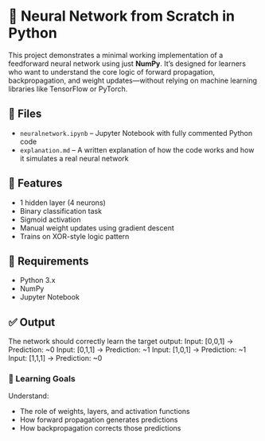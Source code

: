 # 🧠 Neural Network from Scratch in Python

This project demonstrates a minimal working implementation of a feedforward neural network using just **NumPy**. It’s designed for learners who want to understand the core logic of forward propagation, backpropagation, and weight updates—without relying on machine learning libraries like TensorFlow or PyTorch.

## 📁 Files
- `neuralnetwork.ipynb` – Jupyter Notebook with fully commented Python code
- `explanation.md` – A written explanation of how the code works and how it simulates a real neural network

## 🚀 Features
- 1 hidden layer (4 neurons)
- Binary classification task
- Sigmoid activation
- Manual weight updates using gradient descent
- Trains on XOR-style logic pattern

## 🧰 Requirements
- Python 3.x
- NumPy
- Jupyter Notebook

## ✅ Output
The network should correctly learn the target output:
Input: [0,0,1] → Prediction: ~0
Input: [0,1,1] → Prediction: ~1
Input: [1,0,1] → Prediction: ~1
Input: [1,1,1] → Prediction: ~0

### 📖 Learning Goals

Understand:
- The role of weights, layers, and activation functions
- How forward propagation generates predictions
- How backpropagation corrects those predictions